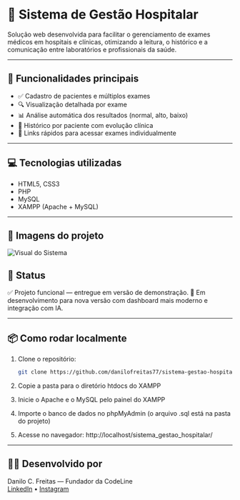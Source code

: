 # 🏥 Sistema de Gestão Hospitalar

Solução web desenvolvida para facilitar o gerenciamento de exames médicos em hospitais e clínicas, otimizando a leitura, o histórico e a comunicação entre laboratórios e profissionais da saúde.

---

## 🚀 Funcionalidades principais

- ✅ Cadastro de pacientes e múltiplos exames
- 🔍 Visualização detalhada por exame
- 📊 Análise automática dos resultados (normal, alto, baixo)
- 🧠 Histórico por paciente com evolução clínica
- 🔗 Links rápidos para acessar exames individualmente

---

## 💻 Tecnologias utilizadas

- HTML5, CSS3
- PHP
- MySQL
- XAMPP (Apache + MySQL)

---

## 📸 Imagens do projeto

![Visual do Sistema](screenshots\Capturadetela2025-03-26183954.png)


## 📌 Status

✅ Projeto funcional — entregue em versão de demonstração. 
🚧 Em desenvolvimento para nova versão com dashboard mais moderno e integração com IA.

---

## 📦 Como rodar localmente

1. Clone o repositório:
   ```bash
   git clone https://github.com/danilofreitas77/sistema-gestao-hospitalar.git

2. Copie a pasta para o diretório htdocs do XAMPP

3. Inicie o Apache e o MySQL pelo painel do XAMPP

4. Importe o banco de dados no phpMyAdmin (o arquivo .sql está na pasta do projeto)

5. Acesse no navegador:
http://localhost/sistema_gestao_hospitalar/

---

## 👨‍💻 Desenvolvido por

Danilo C. Freitas — Fundador da CodeLine  
[LinkedIn](www.linkedin.com/in/danilo-freitas-171b58260) • [Instagram](https://www.instagram.com/danilofreitas_dev/)
